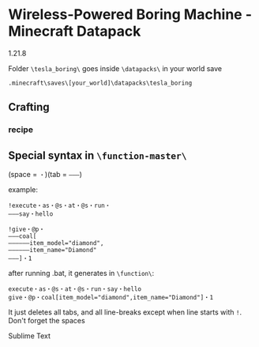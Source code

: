 # Wireless-Powered Boring Machine - Minecraft Datapack

1.21.8

Folder `\tesla_boring\` goes inside `\datapacks\` in your world save
```
.minecraft\saves\[your_world]\datapacks\tesla_boring
```


## Crafting
### recipe




## Special syntax in `\function-master\`

(space = `・`)(tab = `———`)

example:
```
!execute・as・@s・at・@s・run・
———say・hello

!give・@p・
———coal[
——————item_model="diamond",
——————item_name="Diamond"
———]・1
```
after running .bat, it generates in `\function\`:
```
execute・as・@s・at・@s・run・say・hello
give・@p・coal[item_model="diamond",item_name="Diamond"]・1
```
It just deletes all tabs, and all line-breaks except when line starts with `!`. Don't forget the spaces

Sublime Text